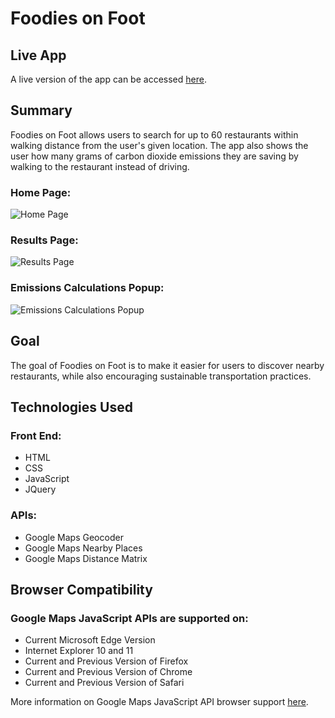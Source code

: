 # Foodies on Foot

## Live App

A live version of the app can be accessed [here](https://wademegan.github.io/foodies-on-foot/).

## Summary

Foodies on Foot allows users to search for up to 60 restaurants within walking distance from the user's given location. The app also shows the user how many grams of carbon dioxide emissions they are saving by walking to the restaurant instead of driving. 

### Home Page: 
![Home Page](https://i.imgur.com/auOBiK0.png)

### Results Page: 
![Results Page](https://i.imgur.com/CMDuEWV.png)

### Emissions Calculations Popup:
![Emissions Calculations Popup](https://i.imgur.com/YzeL4la.png)

## Goal

The goal of Foodies on Foot is to make it easier for users to discover nearby restaurants, while also encouraging sustainable transportation practices. 

## Technologies Used

### Front End:
* HTML 
* CSS
* JavaScript
* JQuery

### APIs:
* Google Maps Geocoder
* Google Maps Nearby Places
* Google Maps Distance Matrix

## Browser Compatibility

### Google Maps JavaScript APIs are supported on: 
* Current Microsoft Edge Version
* Internet Explorer 10 and 11
* Current and Previous Version of Firefox
* Current and Previous Version of Chrome
* Current and Previous Version of Safari

More information on Google Maps JavaScript API browser support [here](https://developers.google.com/maps/documentation/javascript/browsersupport).
